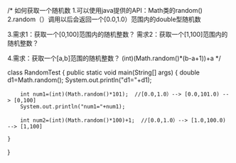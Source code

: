 /*
如何获取一个随机数
1.可以使用java提供的API：Math类的random()
2.random（）调用以后会返回一个[0.0,1.0）范围内的double型随机数

3.需求1：获取一个[0,100]范围内的随机整数？
   需求2：获取一个[1,100]范围内的随机整数？

4.需求：获取一个[a,b]范围的随机整数？
  (int)(Math.random()*(b-a+1))+a
*/

class RandomTest
{
 	public static void main(String[] args)
	{
		double d1=Math.random();
		System.out.println("d1="+d1);

		int num1=(int)(Math.random()*101);  //[0.0,1.0）--> [0.0,101.0) --> [0,100]
		System.out.println("num1="+num1);

		int num2=(int)(Math.random()*100)+1;  //[0.0,1.0）--> [1.0,100.0) --> [1,100]

	}
}